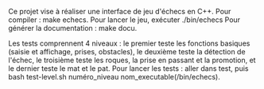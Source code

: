 Ce projet vise à réaliser une interface de jeu d'échecs en C++.
Pour compiler : make echecs. Pour lancer le jeu, exécuter ./bin/echecs
Pour générer la documentation : make docu.

Les tests comprennent 4 niveaux : le premier teste les fonctions basiques (saisie et affichage, prises, obstacles), le deuxième teste la détection de l'échec, le troisième teste les roques, la prise en passant et la promotion, et le dernier teste le mat et le pat.
Pour lancer les tests : aller dans test, puis bash test-level.sh numéro_niveau nom_executable(/bin/echecs).